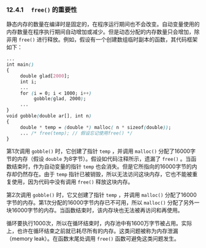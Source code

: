 ### 12.4.1　 `free()` 的重要性

静态内存的数量在编译时是固定的，在程序运行期间也不会改变。自动变量使用的内存数量在程序执行期间自动增加或减少。但是动态分配的内存数量只会增加，除非用 `free()` 进行释放。例如，假设有一个创建数组临时副本的函数，其代码框架如下：

```css
...
int main()
{
     double glad[2000];
     int i;
     ...
     for (i = 0; i < 1000; i++)
          gobble(glad, 2000);
     ...
}
void gobble(double ar[], int n)
{
     double * temp = (double *) malloc( n * sizeof(double));
     ... /* free(temp); // 假设忘记使用free() */
}
```

第1次调用 `gobble()` 时，它创建了指针 `temp` ，并调用 `malloc()` 分配了16000字节的内存（假设 `double` 为8字节）。假设如代码注释所示，遗漏了 `free()` 。当函数结束时，作为自动变量的指针 `temp` 也会消失。但是它所指向的16000字节的内存却仍然存在。由于 `temp` 指针已被销毁，所以无法访问这块内存，它也不能被重复使用，因为代码中没有调用 `free()` 释放这块内存。

第2次调用 `gobble()` 时，它又创建了指针 `temp` ，并调用 `malloc()` 分配了16000字节的内存。第1次分配的16000字节内存已不可用，所以 `malloc()` 分配了另外一块16000字节的内存。当函数结束时，该内存块也无法被再访问和再使用。

循环要执行1000次，所以在循环结束时，内存池中有1600万字节被占用。实际上，也许在循环结束之前就已耗尽所有的内存。这类问题被称为内存泄漏（memory leak）。在函数末尾处调用 `free()` 函数可避免这类问题发生。


